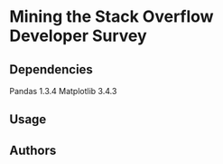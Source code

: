 # Mining the Stack Overflow Developer Survey


## Dependencies
Pandas 1.3.4
Matplotlib 3.4.3

## Usage


## Authors
